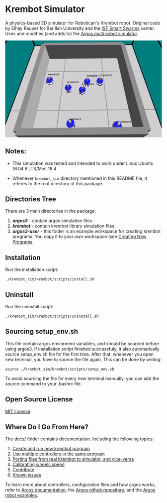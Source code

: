 # Krembot Simulator

A physics-based 3D simulator for Robotican's Krembot robot.  Original code by 
Elhay Rauper for Bar Ilan University and the [ISF Smart Swarms](http://www.smart-swarms.org) center.  Uses and modifies (and adds to) the [Argos multi-robot simulator](https://www.argos-sim.info/).

![](demo.gif)

## Notes:

* This simulation was tested and intended to work under Linux Ubuntu 16.04.6 LTS/Mint 18.4

* Whenever `krembot_sim` directory mentioned in this README file, it referes to the root directory of this package.

## Directories Tree

There are 3 main directories in the package:

1. ***argos3*** - contain argos simulation files
2. ***krembot*** - contain krembot library simulation files
3. ***argos3-user*** - this folder is an example workspace for creating krembot programs. You copy it to your own workspace (see [Creating New Programs](docs/new_program.md).

## Installation

Run the installation script:

```
./krembot_sim/krembot/scripts/install.sh
```

## Uninstall

Run the uninstall script:

```
./krembot_sim/krembot/scripts/uninstall.sh
```


## Sourcing setup_env.sh

This file contain argos enviorment variables, and should be sourced before using argos3.
If installation script finished successfuly, it also automatically source setup_env.sh file for the first time.
After that, whenever you open new terminal, you have to source the file again. This can be done by writing:

```
source ./krembot_sim/krembot/scripts/setup_env.sh
```

To avoid sourcing the file for every new terminal manually, you can add the source command to your .bashrc file.

## Open Source License

[MIT License](LICENSE)

## Where Do I Go From Here?

The [docs/](docs/) folder contains documentation. Including the following topics:

1. [Create and run new krembot program](docs/new_program.md)
2. [Use multiple controllers in the same program](docs/multi_controllers.md)
3. [Porting files from real Krembot to simulator, and vice-versa](docs/porting.md) 
4. [Calibrating wheels speed](docs/wheels_calib.md) 
5. [Contribute](docs/CONTRIBUTE.md)
6. [Known issues](docs/known_issues.md)

To learn more about controllers, configuration files and how argos works, refer to [Argos documentation](https://www.argos-sim.info/documentation.php), the [Argos github repository](https://github.com/ilpincy/argos3), and the [Argos robot examples](https://github.com/ilpincy/argos3-examples).

































